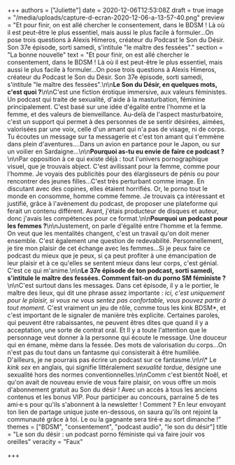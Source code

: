 +++
authors = ["Juliette"]
date = 2020-12-06T12:53:08Z
draft = true
image = "/media/uploads/capture-d-ecran-2020-12-06-a-13-57-40.png"
preview = "Et pour finir, on est allé chercher le consentement, dans le BDSM ! Là où il est peut-être le plus essentiel, mais aussi le plus facile à formuler...On pose trois questions à Alexis Himeros, créateur du Podcast le Son du Désir. Son 37e épisode, sorti samedi, s'intitule \"le maître des fessées\"."
section = "La bonne nouvelle"
text = "Et pour finir, on est allé chercher le consentement, dans le BDSM ! Là où il est peut-être le plus essentiel, mais aussi le plus facile à formuler...On pose trois questions à Alexis Himeros, créateur du Podcast le Son du Désir. Son 37e épisode, sorti samedi, s'intitule \"le maître des fessées\".\n\n**Le Son du Désir, en quelques mots, c'est quoi ?**\n\nC'est une fiction érotique immersive, aux valeurs féministes. Un podcast qui traite de sexualité, d'aide à la masturbation, féminine principalement. C'est basé sur une idée d'égalité entre l'homme et la femme, et des valeurs de bienveillance. Au-delà de l'aspect masturbatoire, c'est un support qui permet à des personnes de se sentir désirées, aimées, valorisées par une voix, celle d'un amant qui n'a pas de visage, ni de corps. Tu écoutes un message sur ta messagerie et c'est ton amant qui t'emmène dans plein d'aventures….Dans un avion en partance pour le Japon, ou sur un voilier en Sardaigne...\n\n**Pourquoi as-tu eu envie de faire ce podcast ?**\n\nPar opposition à ce qui existe déjà : tout l'univers pornographique visuel, que je trouvais abject. C'est avilissant pour la femme, comme pour l'homme. Je voyais des publicités pour des élargisseurs de pénis ou pour rencontrer des jeunes filles...C'est très perturbant comme image. En discutant avec des copines, elles étaient horrifiés. Or, le porno tout le monde en consomme, homme comme femme. Je trouvais ça intéressant et justifié, grâce à l'avènement du podcast, de proposer une plateforme qui ferait un contenu différent. Avant, j'étais producteur de disques et auteur, donc j'avais les compétences pour ce format.\n\n**Pourquoi un podcast pour les femmes ?**\n\nJustement, on parle d'égalité entre l'homme et la femme. On veut que les mentalités changent, c'est un travail qu'on doit mener ensemble. C'est également une question de redevabilité. Personnellement, je tire mon plaisir de cet échange avec les femmes...Si je peux faire ce podcast du mieux que je peux, si ça peut profiter à une émancipation de leur plaisir et à ce qu'elles se sentent mieux dans leur corps, c'est génial. C'est ce qui m'anime.\n\n**Le 37e épisode de ton podcast, sorti samedi, s'intitule le maître des fessées. Comment fait-on du porno SM féministe ?**\n\nC'est surtout dans les messages. Dans cet épisode, il y a le portier, le maître des lieux, qui dit une phrase assez importante : _ici, c'est uniquement pour le plaisir, si vous ne vous sentez pas confortable, vous pouvez partir à tout moment._ C'est vraiment un jeu de rôle, comme tous les kink BDSM*, et c'est important de le signaler de manière très explicite. Certaines paroles, qui peuvent être rabaissantes, ne peuvent êtres dites que quand il y a acceptation, une sorte de contrat oral. Et Il y a toute l'attention que le personnage veut donner à la personne qui écoute le message. Une douceur qui en émane, même dans la fessée. Des mots de valorisation du corps…On n'est pas du tout dans un fantasme qui consisterait à être humiliée. D'ailleurs, je ne pourrais pas écrire un podcast sur ce fantasme.\n\n\\* Le _kink sex_ en anglais, qui signifie littéralement _sexualité tordue_, désigne une sexualité hors des normes conventionnelles.\n\nComm c'est bientôt Noël, et qu'on avait de nouveau envie de vous faire plaisir, on vous offre un mois d'abonnement gratuit au Son du désir ! Avec un accès à tous les anciens contenus et les bonus VIP. Pour participer au concours, parraine 5 de tes ami·e·s pour qu'ils s'abonnent à la newsletter ! Comment ? En leur envoyant ton lien de partage unique juste en-dessous, on saura qu'ils ont rejoint la communauté grâce à toi. Le ou la  gagnante sera tiré·e au sort dimanche !"
themes = ["BDSM", "consentement", "podcast audio", "le son du désir"]
title = "Le son du désir : un podcast porno féministe qui va faire jouir vos oreilles"
veracity = "Faux"

+++
